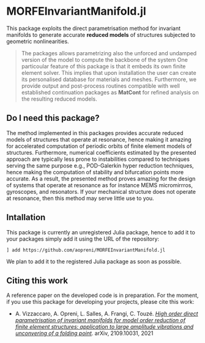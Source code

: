 # MORFEInvariantManifold.jl
This package exploits the direct parametrisation method for invariant manifolds to generate accurate **reduced models** of structures subjected to geometric nonlinearities.

> The packages allows parametrizing also the unforced and undamped version of the model to compute the backbone of the system
One particoular feature of this package is that it embeds its own finite element solver. This implies that upon installation the user can create its personalised database for materials and meshes. Furthermore, we provide output and post-process routines compatible with well established continuation packages as **MatCont** for refined analysis on the resulting reduced models. 

## Do I need this package?

The method implemented in this packages provides accurate reduced models of structures that operate at resonance, hence making it amazing for accelerated computation of periodic orbits of finite element models of structures. Furthermore, numerical coefficients estimated by the presented approach are typically less prone to instabilities compared to techniques serving the same purpose e.g., POD-Galerkin hyper reduction techniques, hence making the computation of stability and bifurcation points more accurate. As a result, the presented method proves amazing for the design of systems that operate at resonance as for instance MEMS micromirrros, gyroscopes, and resonators. If your mechanical structure does not operate at resonance, then this method may serve little use to you.

## Intallation

This package is currently an unregistered Julia package, hence to add it to your packages simply add it using the URL of the repository:

`] add https://github.com/aopreni/MORFEInvariantManifold.jl`

We plan to add it to the registered Julia package as soon as possible.

## Citing this work

A reference paper on the developed code is in preparation. For the moment, if you use this package for developing your projects, please cite this work:
* A. Vizzaccaro, A. Opreni, L. Salles, A. Frangi, C. Touzé. [*High order direct parametrisation of invariant manifolds for model order reduction of finite element structures: application to large amplitude vibrations and unconvering of a folding point*](https://arxiv.org/abs/2109.10031). arXiv, 2109.10031, 2021

